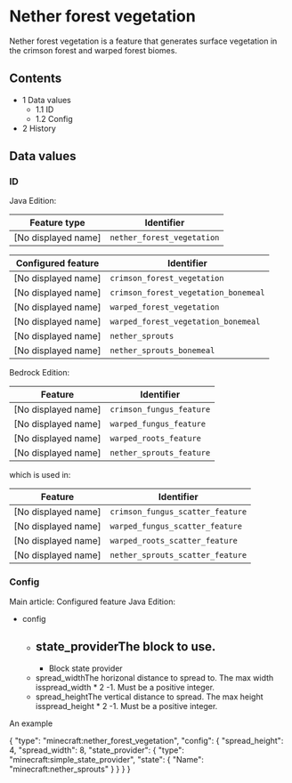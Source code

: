 # Nether forest vegetation
Nether forest vegetation is a feature that generates surface vegetation in the crimson forest and warped forest biomes.

## Contents
- 1 Data values
	- 1.1 ID
	- 1.2 Config
- 2 History

## Data values
### ID
Java Edition:

| Feature type        | Identifier                 |
|---------------------|----------------------------|
| [No displayed name] | `nether_forest_vegetation` |

| Configured feature  | Identifier                           |
|---------------------|--------------------------------------|
| [No displayed name] | `crimson_forest_vegetation`          |
| [No displayed name] | `crimson_forest_vegetation_bonemeal` |
| [No displayed name] | `warped_forest_vegetation`           |
| [No displayed name] | `warped_forest_vegetation_bonemeal`  |
| [No displayed name] | `nether_sprouts`                     |
| [No displayed name] | `nether_sprouts_bonemeal`            |

Bedrock Edition:

| Feature             | Identifier               |
|---------------------|--------------------------|
| [No displayed name] | `crimson_fungus_feature` |
| [No displayed name] | `warped_fungus_feature`  |
| [No displayed name] | `warped_roots_feature`   |
| [No displayed name] | `nether_sprouts_feature` |

which is used in:

| Feature             | Identifier                       |
|---------------------|----------------------------------|
| [No displayed name] | `crimson_fungus_scatter_feature` |
| [No displayed name] | `warped_fungus_scatter_feature`  |
| [No displayed name] | `warped_roots_scatter_feature`   |
| [No displayed name] | `nether_sprouts_scatter_feature` |

### Config
Main article: Configured feature
Java Edition:

- config
	- state_providerThe block to use.
		- 
		- Block state provider
	- spread_widthThe horizonal distance to spread to. The max width isspread_width * 2 -1. Must be a positive integer.
	- spread_heightThe vertical distance to spread. The max height isspread_height * 2 -1. Must be a positive integer.


An example

{
  "type": "minecraft:nether_forest_vegetation",
  "config": {
    "spread_height": 4,
    "spread_width": 8,
    "state_provider": {
      "type": "minecraft:simple_state_provider",
      "state": {
        "Name": "minecraft:nether_sprouts"
      }
    }
  }
}




